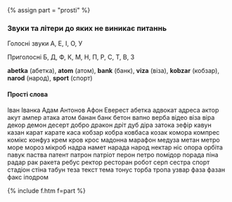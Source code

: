 {% assign part = "prosti" %}<a name="{{ part }}"></a>

### Звуки та літери до яких не виникає питаннь

Голосні звуки <span class="c">А</span>, <span class="c">Е</span>, <span class="c">І</span>, <span class="c">О</span>, <span class="c">У</span>

Приголосні <span class="c">Б</span>, <span class="c">Д</span>, <span class="c">Ф</span>, <span class="c">К</span>, <span class="c">М</span>, <span class="c">Н</span>, <span class="c">П</span>, <span class="c">Р</span>, <span class="c">С</span>, <span class="c">Т</span>, <span class="c">В</span>, <span class="c">З</span>

**abetka** (абетка), **atom** (атом), **bank** (банк), **viza** (віза), **kobzar** (кобзар), **narod** (народ), **sport** (спорт)

#### Прості слова

Іван Іванка Адам Антонов Афон Еверест абетка адвокат адреса актор акут ампер
атака атом банан банк бетон вапно верба відео віза віра декор демон десерт
добро дракон дріт дуб діра затока зефір кавун казан карат карате каса кобзар
кобра ковбаса козак комора компрес комікс конфуз крем кров крос мадонна марафон
медуза метан метро море мороз мікроб надра намет нарада народ нектар ніс опора
орбіта павук паства патент патрон патріот перон петро помідор порада піна радар
рак ракета ребус ректор ресторан робот серп сестра спорт стадіон стіна табун
теза текст тема тонус торба тропа узвар фаза фазан факс іподром


{% include f.htm f=part %}
